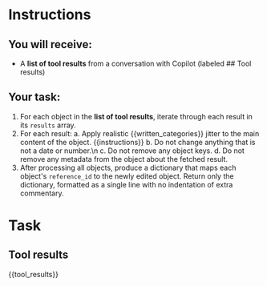 # Instructions

## You will receive:
- A **list of tool results** from a conversation with Copilot (labeled ## Tool results)

## Your task:
1. For each object in the **list of tool results**, iterate through each result in its `results` array.
2. For each result:
   a. Apply realistic {{written_categories}} jitter to the main content of the object.
      {{instructions}}
   b. Do not change anything that is not a date or number.\n
   c. Do not remove any object keys.
   d. Do not remove any metadata from the object about the fetched result.
3. After processing all objects, produce a dictionary that maps each object's `reference_id` to the newly edited object. Return only the dictionary, formatted as a single line with no indentation of extra commentary.


# Task

## Tool results
{{tool_results}}
